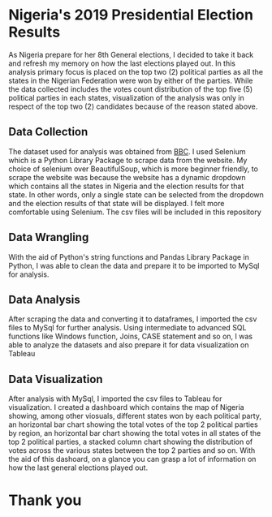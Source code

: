 # Nigeria's 2019 Presidential Election Results

As Nigeria prepare for her 8th General elections, I decided to take it back and refresh my memory on how the last elections played out. In this analysis primary focus is placed on the top two (2) political parties as all the states in the Nigerian Federation were won by either of the parties. While the data collected includes the votes count distribution of the top five (5) political parties in each states, visualization of the analysis was only in respect of the top two (2) candidates because of the reason stated above.

## Data Collection

The dataset used for analysis was obtained from [BBC](https://www.bbc.co.uk/news/resources/idt-f0b25208-4a1d-4068-a204-940cbe88d1d3). I used Selenium which is a Python Library Package to scrape data from the website. My choice of selenium over BeautifulSoup, which is more beginner friendly, to scrape the website was because the website has a dynamic dropdown which contains all the states in Nigeria and the election results for that state. In other words, only a single state can be selected from the dropdown and the election results of that state will be displayed. I felt more comfortable using Selenium. The csv files will be included in this repository

## Data Wrangling
With the aid of Python's string functions and Pandas Library Package in Python, I was able to clean the data and prepare it to be imported to MySql for analysis.

## Data Analysis

After scraping the data and converting it to dataframes, I imported the csv files to MySql for further analysis. Using intermediate to advanced SQL functions like Windows function, Joins, CASE statement and so on, I was able to analyze the datasets and also prepare it for data visualization on Tableau

## Data Visualization
After analysis with MySql, I imported the csv files to Tableau for visualization. I created a dashboard which contains the map of Nigeria showing, among other viosuals, different states won by each political party, an horizontal bar chart showing the total votes of the top 2 political parties by region, an horizontal bar chart showing the total votes in all states of the top 2 political parties, a stacked column chart showing the distribution of votes across the various states between the top 2 parties and so on. With the aid of this dashoard, on a glance you can grasp a lot of information on how the last general elections played out.

# Thank you
